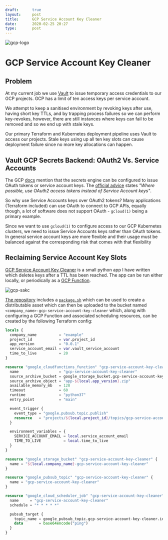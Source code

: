 ```yaml
---
draft:      true
layout:     post
title:      GCP Service Account Key Cleaner
date:       2020-02-25 20:27
type:       post
---
```


![gcp-logo](https://raw.githubusercontent.com/roobert/roobert.github.io/master/images/gcp-heart-vault.png)

# GCP Service Account Key Cleaner

## Problem

At my current job we use [Vault](https://www.vaultproject.io/) to issue temporary access credentials to our GCP projects. GCP has a limit of ten access keys per service account.

We attempt to keep a sanitised environment by revoking keys after use, having short key TTLs, and by trapping process failures so we can perform key-revokes, however, there are still instances where keys can fail to be removed and so we end up with stale keys.

Our primary Terraform and Kubernetes deployment pipeline uses Vault to access our projects. Stale keys using up all ten key slots can cause deployment failure since no more key allocations can happen.

## Vault GCP Secrets Backend: OAuth2 Vs. Service Accounts

The GCP [docs](https://www.vaultproject.io/docs/secrets/gcp/index.html#things-to-note) mention that the secrets engine can be configured to issue OAuth tokens or service account keys. The [official advice](https://www.vaultproject.io/docs/secrets/gcp/index.html#service-account-keys-quota-limits) states _"Where possible, use OAuth2 access tokens instead of Service Account keys"_.

So why use Service Accounts keys over OAuth2 tokens? Many applications (Terraform included) can use OAuth to connect to GCP APIs, equally though, a lot of software does not support OAuth - `gcloud(1)` being a primary example.

Since we want to use `gcloud(1)` to configure access to our GCP Kubernetes clusters, we need to issue Service Accounts keys rather than OAuth tokens. In general service account keys are more flexible and their usage must be balanced against the corresponding risk that comes with that flexibility

## Reclaiming Service Account Key Slots

[GCP Service Account Key Cleaner](https://github.com/roobert/gcp-service-account-key-cleaner) is a small python app I have written which deletes keys after a TTL has been reached. The app can be run either locally, or periodically as a [GCP Function](https://cloud.google.com/functions).

![gcp-sakc](https://raw.githubusercontent.com/roobert/roobert.github.io/master/images/sakc.png)

[The repository](https://github.com/roobert/gcp-service-account-key-cleaner) includes a [`package.sh`](https://github.com/roobert/gcp-service-account-key-cleaner/blob/master/package.sh) which can be used to create a distributable asset which can then be uploaded to the bucket named `<company_name>-gcp-service-account-key-cleaner` which, along with configuring a GCP Function and associated scheduling resources, can be created by the following Terraform config:
```terraform
locals {
  company_name          = "example"
  project_id            = var.project_id
  app_version           = "0.0.1"
  service_account_email = var.vault_service_account
  time_to_live          = 20
}

resource "google_cloudfunctions_function" "gcp-service-account-key-cleaner" {
  name                  = "gcp-service-account-key-cleaner"
  source_archive_bucket = google_storage_bucket.gcp-service-account-key-cleaner.name
  source_archive_object = "app-${local.app_version}.zip"
  available_memory_mb   = 128
  timeout               = 60
  runtime               = "python37"
  entry_point           = "main"

  event_trigger {
    event_type = "google.pubsub.topic.publish"
    resource   = "projects/${local.project_id}/topics/gcp-service-account-key-cleaner"
  }

  environment_variables = {
    SERVICE_ACCOUNT_EMAIL = local.service_account_email
    TIME_TO_LIVE          = local.time_to_live
  }
}

resource "google_storage_bucket" "gcp-service-account-key-cleaner" {
  name = "${local.company_name}-gcp-service-account-key-cleaner"
}

resource "google_pubsub_topic" "gcp-service-account-key-cleaner" {
  name = "gcp-service-account-key-cleaner"
}

resource "google_cloud_scheduler_job" "gcp-service-account-key-cleaner" {
  name     = "gcp-service-account-key-cleaner"
  schedule = "* * * * *"

  pubsub_target {
    topic_name = google_pubsub_topic.gcp-service-account-key-cleaner.id
    data       = base64encode("ping")
  }
}
```
